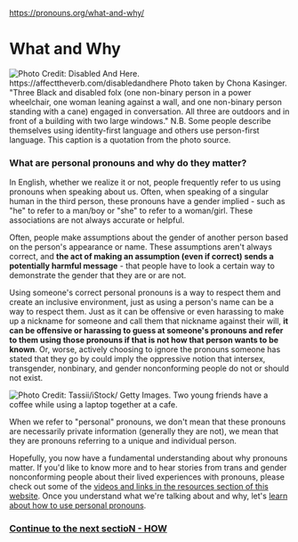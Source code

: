 https://pronouns.org/what-and-why/

# What and Why

![Photo Credit: Disabled And Here. https://affecttheverb.com/disabledandhere Photo taken by Chona Kasinger. "Three Black and disabled folx (one non-binary person in a power wheelchair, one woman leaning against a wall, and one non-binary person standing with a cane) engaged in conversation. All three are outdoors and in front of a building with two large windows." N.B. Some people describe themselves using identity-first language and others use person-first language. This caption is a quotation from the photo source.](https://images.squarespace-cdn.com/content/v1/5885669bd2b857134e43b69d/1622848282795-EP63JZMELPUBAS6T550D/disabledandhere-002.jpeg)

### What are personal pronouns and why do they matter?

In English, whether we realize it or not, people frequently refer to us using pronouns when speaking about us. Often, when speaking of a singular human in the third person, these pronouns have a gender implied - such as "he" to refer to a man/boy or "she" to refer to a woman/girl. These associations are not always accurate or helpful.

Often, people make assumptions about the gender of another person based on the person's appearance or name. These assumptions aren't always correct, and **the act of making an assumption (even if correct) sends a potentially harmful message** - that people have to look a certain way to demonstrate the gender that they are or are not.

Using someone's correct personal pronouns is a way to respect them and create an inclusive environment, just as using a person's name can be a way to respect them. Just as it can be offensive or even harassing to make up a nickname for someone and call them that nickname against their will, **it can be offensive or harassing to guess at someone's pronouns and refer to them using those pronouns if that is not how that person wants to be known**. Or, worse, actively choosing to ignore the pronouns someone has stated that they go by could imply the oppressive notion that intersex, transgender, nonbinary, and gender nonconforming people do not or should not exist.

![Photo Credit: Tassii/iStock/ Getty Images. Two young friends have a coffee while using a laptop together at a cafe.](https://images.squarespace-cdn.com/content/v1/5885669bd2b857134e43b69d/1617817605829-GLTSA78L6PL7CVJDLO7I/GettyImages-1176993254.jpg)

When we refer to "personal" pronouns, we don't mean that these pronouns are necessarily private information (generally they are not), we mean that they are pronouns referring to a unique and individual person.

Hopefully, you now have a fundamental understanding about why pronouns matter. If you'd like to know more and to hear stories from trans and gender nonconforming people about their lived experiences with pronouns, please check out some of the [videos and links in the resources section of this website](https://pronouns.org/resources). Once you understand what we're talking about and why, let's [learn about how to use personal pronouns](https://pronouns.org/how).

### [Continue to the next sectioN - HOW](https://pronouns.org/how/)
